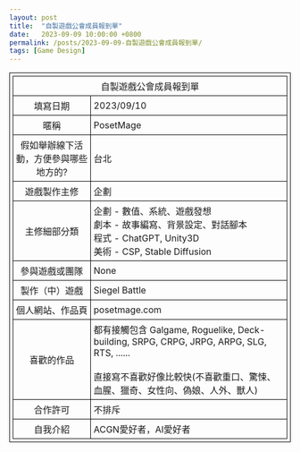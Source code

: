 ```yaml
---
layout: post
title:  "自製遊戲公會成員報到單"
date:   2023-09-09 10:00:00 +0800
permalink: /posts/2023-09-09-自製遊戲公會成員報到單/
tags: [Game Design]
---
```


<style>
    table {
        border-collapse: collapse;
    }
    table, th, td {
        border: 1px solid black;
        padding: 5px;
    }
    tr > td:first-child {
        width: 8em;
    }
    .hanging-indent {
        text-indent: -3em;
        padding-left: 3em;
        display: block; 
    }
    .centered-content {
        text-align: center;
        vertical-align: middle;
    }
</style>

<table>
    <tr>
        <td colspan="2" class="centered-content">自製遊戲公會成員報到單</td>
    </tr>
    <tr>
        <td class="centered-content">填寫日期</td>
        <td>2023/09/10</td>
    </tr>
    <tr>
        <td class="centered-content">暱稱</td>
        <td>PosetMage</td>
    </tr>
    <tr>
        <td class="centered-content">假如舉辦線下活動，方便參與哪些地方的?</td>
        <td>台北</td>
    </tr>
    <tr>
        <td class="centered-content">遊戲製作主修</td>
        <td>企劃</td>
    </tr>
    <tr>
        <td class="centered-content">主修細部分類</td>
        <td><span class="hanging-indent">企劃 - 數值、系統、遊戲發想</span>
            <span class="hanging-indent">劇本 - 故事編寫、背景設定、對話腳本</span>
            <span class="hanging-indent">程式 - ChatGPT, Unity3D</span>
            <span class="hanging-indent">美術 - CSP, Stable Diffusion</span>
        </td>
    </tr>
    <tr>
        <td class="centered-content">參與遊戲或團隊</td>
        <td>None</td>
    </tr>
    <tr>
        <td class="centered-content">製作（中）遊戲</td>
        <td>Siegel Battle</td>
    </tr>
    <tr>
        <td class="centered-content">個人網站、作品頁</td>
        <td>posetmage.com</td>
    </tr>
    <tr>
        <td class="centered-content">喜歡的作品</td>
        <td>
            都有接觸包含 Galgame, Roguelike, Deck-building, SRPG, CRPG, JRPG, ARPG, SLG, RTS, ......<br><br>
            直接寫不喜歡好像比較快(不喜歡重口、驚悚、血腥、獵奇、女性向、偽娘、人外、獸人)
        </td>
    </tr>
    <tr>
        <td class="centered-content">合作許可</td>
        <td>不排斥</td>
    </tr>
    <tr>
        <td class="centered-content">自我介紹</td>
        <td>ACGN愛好者，AI愛好者</td>
    </tr>
    
</table>